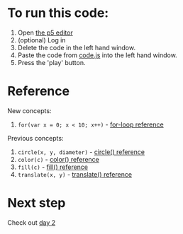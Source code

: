 # To run this code:
1. Open [the p5 editor](https://editor.p5js.org/)
2. (optional) Log in
3. Delete the code in the left hand window.
4. Paste the code from [code.js](code.js) into the left hand window.
5. Press the 'play' button.

# Reference
New concepts:
1. `for(var x = 0; x < 10; x++)` - [for-loop reference](https://www.w3schools.com/js/js_loop_for.asp)

Previous concepts:
1. `circle(x, y, diameter)` - [circle() reference](https://p5js.org/reference/#/p5/circle)
2. `color(c)` - [color() reference](https://p5js.org/reference/#/p5/color)
3. `fill(c)` - [fill() reference](https://p5js.org/reference/#/p5/fill)
4. `translate(x, y)` - [translate() reference](https://p5js.org/reference/#/p5/translate)

# Next step
Check out [day 2](https://github.com/jdelfino/p5-polynomials/tree/day2)
